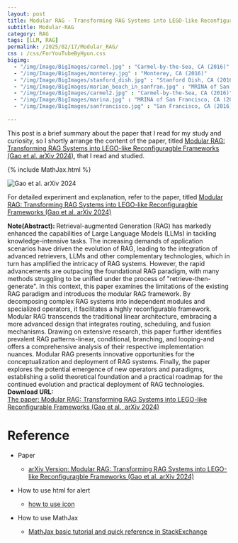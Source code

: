 ```yaml
---
layout: post
title: Modular RAG - Transforming RAG Systems into LEGO-like Reconfigurable Frameworks
subtitle: Modular-RAG
category: RAG
tags: [LLM, RAG]
permalink: /2025/02/17/Modular_RAG/
css : /css/ForYouTubeByHyun.css
bigimg: 
  - "/img/Image/BigImages/carmel.jpg" : "Carmel-by-the-Sea, CA (2016)"
  - "/img/Image/BigImages/monterey.jpg" : "Monterey, CA (2016)"
  - "/img/Image/BigImages/stanford_dish.jpg" : "Stanford Dish, CA (2016)"
  - "/img/Image/BigImages/marian_beach_in_sanfran.jpg" : "MRINA of San Francisco, CA (2016)"
  - "/img/Image/BigImages/carmel2.jpg" : "Carmel-by-the-Sea, CA (2016)"
  - "/img/Image/BigImages/marina.jpg" : "MRINA of San Francisco, CA (2016)"
  - "/img/Image/BigImages/sanfrancisco.jpg" : "San Francisco, CA (2016)"
  
---
```


This post is a brief summary about the paper that I read for my study and curiosity, so I shortly arrange the content of the paper, titled [Modular RAG: Transforming RAG Systems into LEGO-like Reconfiguragble Frameworks (Gao et al. arXiv 2024)](https://arxiv.org/abs/2407.21059), that I read and studied. 

{% include MathJax.html %}


![Gao et al. arXiv 2024]()


For detailed experiment and explanation, refer to the paper, titled [Modular RAG: Transforming RAG Systems into LEGO-like Reconfiguragble Frameworks (Gao et al. arXiv 2024)](https://arxiv.org/abs/2407.21059)

<div class="alert alert-info" role="alert"><i class="fa fa-info-circle"></i> <b>Note(Abstract): </b>
Retrieval-augmented Generation (RAG) has markedly enhanced the capabilities of Large Language Models (LLMs) in tackling knowledge-intensive tasks. The increasing demands of application scenarios have driven the evolution of RAG, leading to the integration of advanced retrievers, LLMs and other complementary technologies, which in turn has amplified the intricacy of RAG systems. However, the rapid advancements are outpacing the foundational RAG paradigm, with many methods struggling to be unified under the process of "retrieve-then-generate". In this context, this paper examines the limitations of the existing RAG paradigm and introduces the modular RAG framework. By decomposing complex RAG systems into independent modules and specialized operators, it facilitates a highly reconfigurable framework. Modular RAG transcends the traditional linear architecture, embracing a more advanced design that integrates routing, scheduling, and fusion mechanisms. Drawing on extensive research, this paper further identifies prevalent RAG patterns-linear, conditional, branching, and looping-and offers a comprehensive analysis of their respective implementation nuances. Modular RAG presents innovative opportunities for the conceptualization and deployment of RAG systems. Finally, the paper explores the potential emergence of new operators and paradigms, establishing a solid theoretical foundation and a practical roadmap for the continued evolution and practical deployment of RAG technologies.
</div>

<div class="alert alert-success" role="alert"><i class="fa fa-paperclip fa-lg"></i> <b>Download URL: </b><br>
  <a href="https://arxiv.org/abs/2407.21059">The paper: Modular RAG: Transforming RAG Systems into LEGO-like Reconfigurable Frameworks (Gao et al., arXiv 2024)</a></div>

# Reference 

- Paper 
  - [arXiv Version: Modular RAG: Transforming RAG Systems into LEGO-like Reconfiguragble Frameworks (Gao et al. arXiv 2024)](https://arxiv.org/abs/2407.21059)
  
- How to use html for alert
  - [how to use icon](http://idratherbewriting.com/documentation-theme-jekyll/mydoc_icons.html)
 
- How to use MathJax 
  - [MathJax basic tutorial and quick reference in StackExchange](https://math.meta.stackexchange.com/questions/5020/mathjax-basic-tutorial-and-quick-reference)

